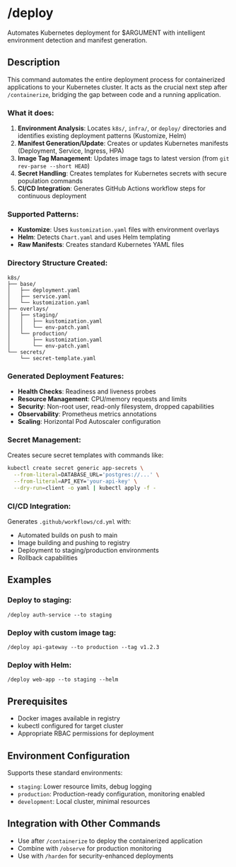 # /deploy

Automates Kubernetes deployment for $ARGUMENT with intelligent environment detection and manifest generation.

## Description

This command automates the entire deployment process for containerized applications to your Kubernetes cluster. It acts as the crucial next step after `/containerize`, bridging the gap between code and a running application.

### What it does:

1. **Environment Analysis**: Locates `k8s/`, `infra/`, or `deploy/` directories and identifies existing deployment patterns (Kustomize, Helm)
2. **Manifest Generation/Update**: Creates or updates Kubernetes manifests (Deployment, Service, Ingress, HPA)
3. **Image Tag Management**: Updates image tags to latest version (from `git rev-parse --short HEAD`)
4. **Secret Handling**: Creates templates for Kubernetes secrets with secure population commands
5. **CI/CD Integration**: Generates GitHub Actions workflow steps for continuous deployment

### Supported Patterns:

- **Kustomize**: Uses `kustomization.yaml` files with environment overlays
- **Helm**: Detects `Chart.yaml` and uses Helm templating
- **Raw Manifests**: Creates standard Kubernetes YAML files

### Directory Structure Created:

```
k8s/
├── base/
│   ├── deployment.yaml
│   ├── service.yaml
│   └── kustomization.yaml
├── overlays/
│   ├── staging/
│   │   ├── kustomization.yaml
│   │   └── env-patch.yaml
│   └── production/
│       ├── kustomization.yaml
│       └── env-patch.yaml
└── secrets/
    └── secret-template.yaml
```

### Generated Deployment Features:

- **Health Checks**: Readiness and liveness probes
- **Resource Management**: CPU/memory requests and limits
- **Security**: Non-root user, read-only filesystem, dropped capabilities
- **Observability**: Prometheus metrics annotations
- **Scaling**: Horizontal Pod Autoscaler configuration

### Secret Management:

Creates secure secret templates with commands like:

```bash
kubectl create secret generic app-secrets \
  --from-literal=DATABASE_URL='postgres://...' \
  --from-literal=API_KEY='your-api-key' \
  --dry-run=client -o yaml | kubectl apply -f -
```

### CI/CD Integration:

Generates `.github/workflows/cd.yml` with:

- Automated builds on push to main
- Image building and pushing to registry
- Deployment to staging/production environments
- Rollback capabilities

## Examples

### Deploy to staging:

```
/deploy auth-service --to staging
```

### Deploy with custom image tag:

```
/deploy api-gateway --to production --tag v1.2.3
```

### Deploy with Helm:

```
/deploy web-app --to staging --helm
```

## Prerequisites

- Docker images available in registry
- kubectl configured for target cluster
- Appropriate RBAC permissions for deployment

## Environment Configuration

Supports these standard environments:

- `staging`: Lower resource limits, debug logging
- `production`: Production-ready configuration, monitoring enabled
- `development`: Local cluster, minimal resources

## Integration with Other Commands

- Use after `/containerize` to deploy the containerized application
- Combine with `/observe` for production monitoring
- Use with `/harden` for security-enhanced deployments
